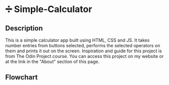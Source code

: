 # ➗ Simple-Calculator
## Description
This is a simple calculator app built using HTML, CSS and JS. It takes number entries from buttons selected, performs the selected operators on them and prints it out on the screen. Inspiration and guide for this project is from The Odin Project course. You can access this project on my website or at the link in the "About" section of this page.
## Flowchart
